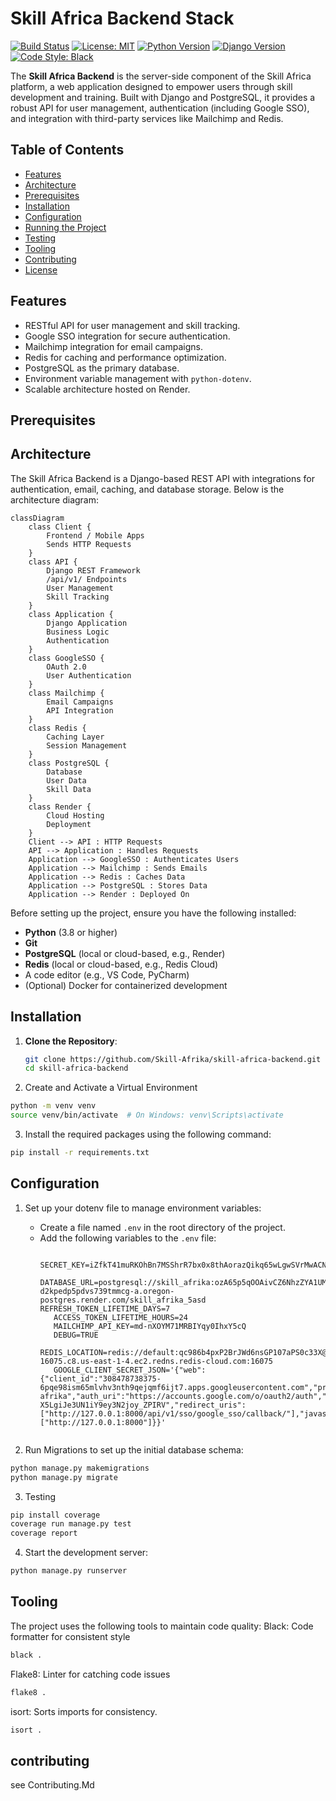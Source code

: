 # Skill Africa Backend Stack 

[![Build Status](https://img.shields.io/badge/build-passing-brightgreen)](https://github.com/Skill-Afrika/skill-africa-backend/actions)
[![License: MIT](https://img.shields.io/badge/License-MIT-yellow.svg)](https://opensource.org/licenses/MIT)
[![Python Version](https://img.shields.io/badge/python-3.8%2B-blue)](https://www.python.org/)
[![Django Version](https://img.shields.io/badge/django-4.2%2B-blue)](https://www.djangoproject.com/)
[![Code Style: Black](https://img.shields.io/badge/code%20style-black-000000.svg)](https://github.com/psf/black)

The **Skill Africa Backend** is the server-side component of the Skill Africa platform, a web application designed to empower users through skill development and training. Built with Django and PostgreSQL, it provides a robust API for user management, authentication (including Google SSO), and integration with third-party services like Mailchimp and Redis.

## Table of Contents

- [Features](#features)
- [Architecture](#architecture)
- [Prerequisites](#prerequisites)
- [Installation](#installation)
- [Configuration](#configuration)
- [Running the Project](#running-the-project)
- [Testing](#testing)
- [Tooling](#tooling)
- [Contributing](#contributing)
- [License](#license)

## Features

- RESTful API for user management and skill tracking.
- Google SSO integration for secure authentication.
- Mailchimp integration for email campaigns.
- Redis for caching and performance optimization.
- PostgreSQL as the primary database.
- Environment variable management with `python-dotenv`.
- Scalable architecture hosted on Render.

## Prerequisites
## Architecture

The Skill Africa Backend is a Django-based REST API with integrations for authentication, email, caching, and database storage. Below is the architecture diagram:

```mermaid
classDiagram
    class Client {
        Frontend / Mobile Apps
        Sends HTTP Requests
    }
    class API {
        Django REST Framework
        /api/v1/ Endpoints
        User Management
        Skill Tracking
    }
    class Application {
        Django Application
        Business Logic
        Authentication
    }
    class GoogleSSO {
        OAuth 2.0
        User Authentication
    }
    class Mailchimp {
        Email Campaigns
        API Integration
    }
    class Redis {
        Caching Layer
        Session Management
    }
    class PostgreSQL {
        Database
        User Data
        Skill Data
    }
    class Render {
        Cloud Hosting
        Deployment
    }
    Client --> API : HTTP Requests
    API --> Application : Handles Requests
    Application --> GoogleSSO : Authenticates Users
    Application --> Mailchimp : Sends Emails
    Application --> Redis : Caches Data
    Application --> PostgreSQL : Stores Data
    Application --> Render : Deployed On
 ```

Before setting up the project, ensure you have the following installed:
- **Python** (3.8 or higher)
- **Git**
- **PostgreSQL** (local or cloud-based, e.g., Render)
- **Redis** (local or cloud-based, e.g., Redis Cloud)
- A code editor (e.g., VS Code, PyCharm)
- (Optional) Docker for containerized development

## Installation

1. **Clone the Repository**:
   ```bash
   git clone https://github.com/Skill-Afrika/skill-africa-backend.git
   cd skill-africa-backend
   ```

2. Create and Activate a Virtual Environment

```bash
python -m venv venv
source venv/bin/activate  # On Windows: venv\Scripts\activate
```

3. Install the required packages using the following command:

```bash
pip install -r requirements.txt 
```
## Configuration
1. Set up your dotenv file to manage environment variables:

   - Create a file named `.env` in the root directory of the project.
   - Add the following variables to the `.env` file:
     ```plaintext
        SECRET_KEY=iZfkT41muRKOhBn7MSShrR7bx0x8thAorazQikq65wLgwSVrMwACNY6xsj9VuuEZ0AKpHQtt8iFYSxMRUE4SF1gfcVNkBLNRqLBo
        DATABASE_URL=postgresql://skill_afrika:ozA65p5qOOAivCZ6NhzZYA1UM7zGFuRO@dpg-d2kpedp5pdvs739tmmcg-a.oregon-postgres.render.com/skill_afrika_5asd        REFRESH_TOKEN_LIFETIME_DAYS=7
        ACCESS_TOKEN_LIFETIME_HOURS=24
        MAILCHIMP_API_KEY=md-nXOYM71MRBIYqy0IhxY5cQ
        DEBUG=TRUE
        REDIS_LOCATION=redis://default:qc986b4pxP2BrJWd6nsGP107aPS0c33X@redis-16075.c8.us-east-1-4.ec2.redns.redis-cloud.com:16075
        GOOGLE_CLIENT_SECRET_JSON='{"web":{"client_id":"308478738375-6pqe98ism65mlvhv3nth9qejqmf6ijt7.apps.googleusercontent.com","project_id":"skill-afrika","auth_uri":"https://accounts.google.com/o/oauth2/auth","token_uri":"https://oauth2.googleapis.com/token","auth_provider_x509_cert_url":"https://www.googleapis.com/oauth2/v1/certs","client_secret":"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","redirect_uris":["http://127.0.0.1:8000/api/v1/sso/google_sso/callback/"],"javascript_origins":["http://127.0.0.1:8000"]}}'
    ```

2. Run Migrations to set up the initial database schema:

```bash
python manage.py makemigrations
python manage.py migrate
```
3. Testing

```bash
pip install coverage
coverage run manage.py test
coverage report
```

4. Start the development server:

```bash
python manage.py runserver
```
## Tooling 
The project uses the following tools to maintain code quality:
Black: Code formatter for consistent style
```bash
black .
```
Flake8: Linter for catching code issues
```bash
flake8 .
```
isort: Sorts imports for consistency.
```bash
isort .
```
##  contributing 
see Contributing.Md
